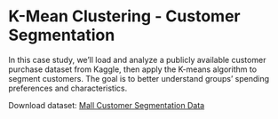 # K-Mean Clustering - Customer Segmentation

In this case study, we’ll load and analyze a publicly available customer purchase dataset from Kaggle, then apply the K-means algorithm to segment customers. The goal is to better understand groups’ spending preferences and characteristics. 

Download dataset:
[Mall Customer Segmentation Data](https://www.kaggle.com/datasets/vjchoudhary7/customer-segmentation-tutorial-in-python/data)